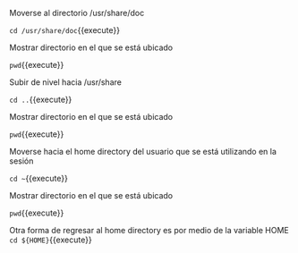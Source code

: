 Moverse al directorio /usr/share/doc

`cd /usr/share/doc`{{execute}}

Mostrar directorio en el que se está ubicado

`pwd`{{execute}}

Subir de nivel hacia /usr/share

`cd ..`{{execute}}

Mostrar directorio en el que se está ubicado

`pwd`{{execute}}

Moverse hacia el home directory del usuario que se está utilizando en la sesión

`cd ~`{{execute}}

Mostrar directorio en el que se está ubicado

`pwd`{{execute}}

Otra forma de regresar al home directory es por medio de la variable HOME
`cd ${HOME}`{{execute}}
